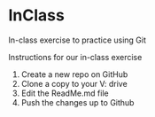 # InClass
In-class exercise to practice using Git


Instructions for our in-class exercise
1. Create a new repo on GitHub
2. Clone a copy to your V: drive
3. Edit the ReadMe.md file
4. Push the changes up to Github